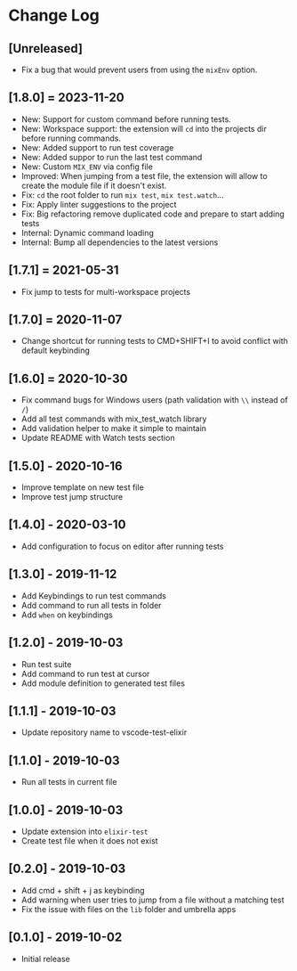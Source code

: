 # Change Log

## [Unreleased]

- Fix a bug that would prevent users from using the `mixEnv` option.

## [1.8.0] = 2023-11-20

- New: Support for custom command before running tests.
- New: Workspace support: the extension will `cd` into the projects dir before running commands.
- New: Added support to run test coverage 
- New: Added suppor to run the last test command
- New: Custom `MIX_ENV` via config file
- Improved: When jumping from a test file, the extension will allow to create the module file if it doesn't exist.
- Fix: `cd` the root folder to run `mix test`, `mix test.watch`...
- Fix: Apply linter suggestions to the project
- Fix: Big refactoring remove duplicated code and prepare to start adding tests
- Internal: Dynamic command loading
- Internal: Bump all dependencies to the latest versions

## [1.7.1] = 2021-05-31

- Fix jump to tests for multi-workspace projects

## [1.7.0] = 2020-11-07

- Change shortcut for running tests to CMD+SHIFT+I to avoid conflict with default keybinding

## [1.6.0] = 2020-10-30

- Fix command bugs for Windows users (path validation with `\\` instead of `/`)
- Add all test commands with mix_test_watch library
- Add validation helper to make it simple to maintain
- Update README with Watch tests section

## [1.5.0] - 2020-10-16

- Improve template on new test file
- Improve test jump structure

## [1.4.0] - 2020-03-10

- Add configuration to focus on editor after running tests

## [1.3.0] - 2019-11-12

- Add Keybindings to run test commands
- Add command to run all tests in folder
- Add `when` on keybindings

## [1.2.0] - 2019-10-03

- Run test suite
- Add command to run test at cursor
- Add module definition to generated test files

## [1.1.1] - 2019-10-03

- Update repository name to vscode-test-elixir

## [1.1.0] - 2019-10-03

- Run all tests in current file

## [1.0.0] - 2019-10-03

- Update extension into `elixir-test`
- Create test file when it does not exist

## [0.2.0] - 2019-10-03

- Add cmd + shift + j as keybinding
- Add warning when user tries to jump from a file without a matching test
- Fix the issue with files on the `lib` folder and umbrella apps

## [0.1.0] - 2019-10-02

- Initial release
